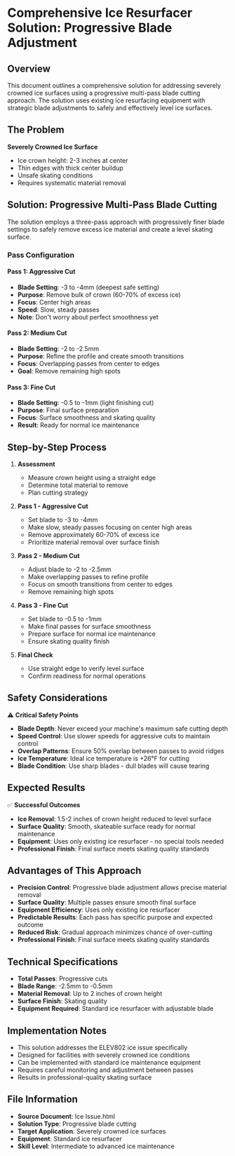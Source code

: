 # Comprehensive Ice Resurfacer Solution: Progressive Blade Adjustment

## Overview

This document outlines a comprehensive solution for addressing severely crowned ice surfaces using a progressive multi-pass blade cutting approach. The solution uses existing ice resurfacing equipment with strategic blade adjustments to safely and effectively level ice surfaces.

## The Problem

**Severely Crowned Ice Surface**
- Ice crown height: 2-3 inches at center
- Thin edges with thick center buildup
- Unsafe skating conditions
- Requires systematic material removal

## Solution: Progressive Multi-Pass Blade Cutting

The solution employs a three-pass approach with progressively finer blade settings to safely remove excess ice material and create a level skating surface.

### Pass Configuration

#### Pass 1: Aggressive Cut
- **Blade Setting**: -3 to -4mm (deepest safe setting)
- **Purpose**: Remove bulk of crown (60-70% of excess ice)
- **Focus**: Center high areas
- **Speed**: Slow, steady passes
- **Note**: Don't worry about perfect smoothness yet

#### Pass 2: Medium Cut
- **Blade Setting**: -2 to -2.5mm
- **Purpose**: Refine the profile and create smooth transitions
- **Focus**: Overlapping passes from center to edges
- **Goal**: Remove remaining high spots

#### Pass 3: Fine Cut
- **Blade Setting**: -0.5 to -1mm (light finishing cut)
- **Purpose**: Final surface preparation
- **Focus**: Surface smoothness and skating quality
- **Result**: Ready for normal ice maintenance

## Step-by-Step Process

1. **Assessment**
   - Measure crown height using a straight edge
   - Determine total material to remove
   - Plan cutting strategy

2. **Pass 1 - Aggressive Cut**
   - Set blade to -3 to -4mm
   - Make slow, steady passes focusing on center high areas
   - Remove approximately 60-70% of excess ice
   - Prioritize material removal over surface finish

3. **Pass 2 - Medium Cut**
   - Adjust blade to -2 to -2.5mm
   - Make overlapping passes to refine profile
   - Focus on smooth transitions from center to edges
   - Remove remaining high spots

4. **Pass 3 - Fine Cut**
   - Set blade to -0.5 to -1mm
   - Make final passes for surface smoothness
   - Prepare surface for normal ice maintenance
   - Ensure skating quality finish

5. **Final Check**
   - Use straight edge to verify level surface
   - Confirm readiness for normal operations

## Safety Considerations

⚠️ **Critical Safety Points**

- **Blade Depth**: Never exceed your machine's maximum safe cutting depth
- **Speed Control**: Use slower speeds for aggressive cuts to maintain control
- **Overlap Patterns**: Ensure 50% overlap between passes to avoid ridges
- **Ice Temperature**: Ideal ice temperature is +26°F for cutting
- **Blade Condition**: Use sharp blades - dull blades will cause tearing

## Expected Results

✅ **Successful Outcomes**

- **Ice Removal**: 1.5-2 inches of crown height reduced to level surface
- **Surface Quality**: Smooth, skateable surface ready for normal maintenance
- **Equipment**: Uses only existing ice resurfacer - no special tools needed
- **Professional Finish**: Final surface meets skating quality standards

## Advantages of This Approach

- **Precision Control**: Progressive blade adjustment allows precise material removal
- **Surface Quality**: Multiple passes ensure smooth final surface
- **Equipment Efficiency**: Uses only existing ice resurfacer
- **Predictable Results**: Each pass has specific purpose and expected outcome
- **Reduced Risk**: Gradual approach minimizes chance of over-cutting
- **Professional Finish**: Final surface meets skating quality standards

## Technical Specifications

- **Total Passes**: Progressive cuts
- **Blade Range**: -2.5mm to -0.5mm
- **Material Removal**: Up to 2 inches of crown height
- **Surface Finish**: Skating quality
- **Equipment Required**: Standard ice resurfacer with adjustable blade

## Implementation Notes

- This solution addresses the ELEV802 ice issue specifically
- Designed for facilities with severely crowned ice conditions
- Can be implemented with standard ice maintenance equipment
- Requires careful monitoring and adjustment between passes
- Results in professional-quality skating surface

## File Information

- **Source Document**: Ice Issue.html
- **Solution Type**: Progressive blade cutting
- **Target Application**: Severely crowned ice surfaces
- **Equipment**: Standard ice resurfacer
- **Skill Level**: Intermediate to advanced ice maintenance

